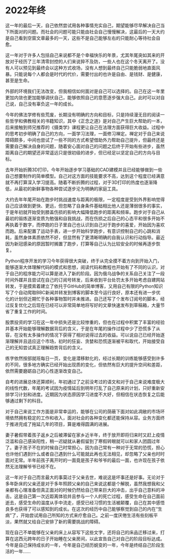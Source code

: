 # 2022年终


这一年的最后一天，自己依然尝试用各种事情充实自己，期望能够尽早解决自己当下所面对的问题。而社会的问题可能只能由社会自己慢慢解决，这最后的一天大约是自己看到空窗文章最多的一天，这些不是自己能够左右的只能耐心等待社会自愈。

这一年对于许多人包括自己来说都不是个幸福快乐的年景，尤其年尾突如其来的开放对于经历了三年清零封控的人们来说猝不及防，一些人也在这个冬天离开了。没有人可以预见到最终会以这种方式收场，没有人想到最终自己只能脆弱地直面风暴。只能说每个人都会是时代的代价，需要付出的也许是自由、是钱财、是健康，甚至是生命。

外部的环境我们无法改变，但我相信如何面对是自己可以选择的。自己在这一年里更加内敛也更加能够调伏自己，能够依照自己的意愿逐步强大自己。此时可以对自己说，自己没有辜负这一年的成长。

今年的佛法学修有些荒废，长期没有明确的方向和目标，只是持续漫无目的阅读一些哲学和佛教相关的书籍知识，其中《正念之道》是对自己产生巨大帮助的一本，后来接触到师兄推荐的《摄类学》课程更让自己在法理方面获得巨大收益。过程中的思考初步明确了自己的方向，一面学习法理，一面修习禅定。禅定对于自己来说障碍颇多，中间也尝试了一些不同的方式希望借助外力帮助自己提升，但最终还是需要自己解决自身的问题，随着安心面对自己的问题之后终于开始有些进步，虽然距离自己的期望还非常遥远只是很初级的进步，但已经足以坚定自己的方向与目标。

去年开始折腾3D打印，今年开始逐步学习基础的CAD建模并且已经能够做到一些自己想要制作的简单模型。自己对这方面的技能要求不高，达到这个程度已经满意就不再打算深入学习提高。随着不断折腾的过程，对于3D打印的热度也逐渐降低，从最初的新鲜事物各种尝试逐步沦为明确的家庭工具。

大约去年年尾开始在跑步时挑战速度与距离的极限，一定程度是受到外界影响觉得自己应该做到更快、更远，但忽略了自身条件基础相比他人还是薄弱很多的事实，于是年初就开始受到膝盖伤损的影响大幅降低跑步的距离和频率。跑步对于自己从最初的锻炼逐渐变质为勉强和自我挑战，而在伤损之后自己的心态平和很多开始不再执着于数字，而停跑的日子里自己也认识到自己对于跑步的喜爱，开始因为喜欢而跑。后来配置了运动手表，进一步开始科学跑步，有意识控制自己的心跳和消耗，虽然身体素质依然不好，但显然有了更清晰明确的自我认识和行动指导。最近因为新冠感染的原因暂时搁置了跑步，打算等自己认为比较安全的时候再逐步恢复。

Python程序开发的学习今年获得很大突破，终于从完全摸不着方向到开始入门，能够逐渐大体理解代码的模式和思想，阅读代码和教程也开始有了不同的认识，对于自己的程序能力可以算是进入了新的阶段。因为俄乌战争的关系自己关注了一段时间外媒并且尝试在自己的订阅号转发，后来收到平台处罚太多开始考虑自建网站转发，于是摸索着建立了依托于GitHub的简单博客，又用自己有限的Python知识写了个自动爬取BBC新闻并转发到博客的脚本至今运行良好，原本还有进一步优化的计划但近期忙于各种事物暂时并未推进。自己还写了个发布订阅号的脚本，经过反复优化之后现在已经可以非常简单地将写好的文章快速发布到草稿箱，大量节省了重复工作的时间。

股票投资的学习在这一年中损失还是比较惨重的，但也在过程中积累了丰富的经验并基本开始能够理解数据背后的含义，于是在年尾的操作过程中少了恐慌多了从容，在没有太多操作的情况下获得了相对说得过去的收益。可以说自己已经开始逐渐理解并且适应这个市场，初时的狂妄、贪婪和恐慌逐渐被平和取代，开始接受自己的无知尝试真正理解趋势背后的含义。

练字依然按部就班每日一页，变化是潜移默化的，经过长期的训练能够感受到许多的不同，很多地方确实已经开始出现质的变化，但依然有巨大的提升空间和差距，依然需要磨砺自己的心性逐渐改变自己。

自考的进展总体还算顺利，年初通过了之前没考过的语文和对于自己来说难度极大的线性代数，年尾的考试因为疫情延后到明年打乱了自己原来的计划，只好重新安排学习计划和进度。近期因为状态原因学习进度不大好，但相信在状态恢复之后能够通过剩下的科目。

对于自己来说工作方面是非常幸运的，能够在公司的荫蔽下面对如此凋敝的市场环境依然拥有稳定的工作和收入，面对社会的各种变化都还能保持从容。业务方面终于推进完成了拖延几年的项目，算是难得圆满的进展。

妻子暑假带着孩子返乡之后被滞留在家乡近半年，终于放开即将归来时又赶上疫情泛滥和自己感染阳性，稍一迟疑就从暑假留到了寒假转眼就可以和家人团圆过年了。妻子孩子不在的时候自己时常担心，因为自己常有一种对于无常的恐慌，担心也许他们遇到什么或者自己遇到什么可能就此再也无法相见，却忽略了父亲也时时面对无常。半年前孩子离开时的一面竟是孩子和爷爷的最后一面，也许现在孩子依然无法理解爷爷已经不在。

这一年对于自己而言最大的事莫过于父亲去世，难说这是坏事还是好事。无论对于多年卧床的父亲还是对于多年照顾父亲的自己来说这都是个解脱，虽然我想我和父亲都有心理准备但真正面对的时候仍然给自己带来巨大的冲击，出乎自己意料的冲击。这是自己第一次近距离体验并且参与一个人的死亡过程，感受生命在自己面前逝去，感受生命的温度从手中流走，感受已经习惯的生活被颠覆，自己在其中感悟良多也获得了可以感知到的成长。在这次的经历中自己能够察觉到自己的内在“生病”了，开始尝试用自己所知的方式来疗愈自己。之前一度厌倦生活有些刻板平淡，果然就又给自己安排了新的需要挑战的障碍。

现在自己不单能够在父亲的床上从容写下这些文字，还将自己的床品迁移过来，打算在这西元跨年的日子开始睡在父亲房间，以此宣告自己对自己的阶段目标达成。今年是自己保持成长的一年，今年是自己经历蜕变的一年，今年是终结自己阶段生活的一年……


